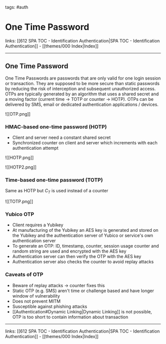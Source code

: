 tags: #auth 

# One Time Password

links: [[612 SPA TOC - Identification Authentication|SPA TOC - Identification Authentication]] - [[themes/000 Index|Index]]

---

## One Time Password

One Time Passwords are passwords that are only valid for one login session or transaction. They are supposed to be more secure than static passwords by reducing the risk of interception and subsequent unauthorized access. OTPs are typically generated by an algorithm that uses a shared secret and a moving factor (current time $\rightarrow$ TOTP or counter $\rightarrow$ HOTP). OTPs can be delivered by SMS, email or dedicated authentication applications / devices.

![[OTP.png]]

### HMAC-based one-time password (HOTP)

- Client and server need a constant shared secret
- Synchronized counter on client and server which increments with each authentication attempt

![[HOTP.png]]

![[HOTP2.png]]

### Time-based one-time password (TOTP)

Same as HOTP but $C_T$ is used instead of a counter

![[TOTP.png]]

### Yubico OTP

- Client requires a Yubikey
- At manufacturing of the Yubikey an AES key is generated and stored on the Yubikey and the authentication server of Yubico or service's own authentication server
- To generate an OTP: ID, timestamp, counter, session usage counter and random string are used and encrypted with the AES key
- Authentication server can then verify the OTP with the AES key
- Authentication server also checks the counter to avoid replay attacks

### Caveats of OTP

- Beware of replay attacks $\rightarrow$ counter fixes this
- Static OTP (e.g. SMS) aren't time or challenge based and have longer window of vulnerability
- Does not prevent MITM
- Susceptible against phishing attacks
- [[Authentication#Dynamic Linking|Dynamic Linking]] is not possible, OTP is too short to contain information about transaction

---
links: [[612 SPA TOC - Identification Authentication|SPA TOC - Identification Authentication]] - [[themes/000 Index|Index]]